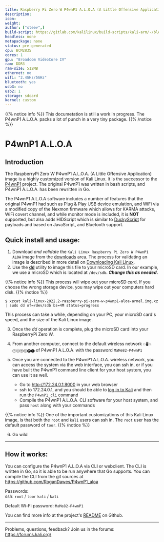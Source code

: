```yaml
---
title: Raspberry Pi Zero W P4wnP1 A.L.O.A (A Little Offensive Application)
description:
icon:
weight:
author: ["steev",]
build-script: https://gitlab.com/kalilinux/build-scripts/kali-arm/-/blob/master/raspberry-pi-zero-w-p4wnp1-aloa.sh
headless: none
metapackage: none
status: pre-generated
cpu: BCM2835
cores: 1
gpu: "Broadcom VideoCore IV"
ram: DDR3
ram-size: 512MB
ethernet: no
wifi: "2.4GHz/5GHz"
bluetooth: yes
usb3: no
usb2: 1
storage: sdcard
kernel: custom
---
```


{{% notice info %}}
This documetation is still a work in progress.  The P4wnP1 A.L.O.A. packs a lot of punch in a very tiny package.
{{% /notice %}}

# P4wnP1 A.L.O.A

## Introduction

The RaspberryPi Zero W P4wnP1 A.L.O.A. (A Little Offensive Application) image is a highly customized version of Kali Linux.  It is the successor to the [P4wnP1](https://p4wnp1.readthedocs.io/en/latest/) project.  The original P4wnP1 was written in bash scripts, and P4wnP1 A.L.O.A. has been rewritten in Go.

The P4wnP1 A.L.O.A software includes a number of features that the original P4wnP1 had such as Plug & Play USB device emulation, and WiFi via a modified copy of the Nexmon firmware which allows for KARMA attacks, WiFi covert channel, and while monitor mode is included, it is **NOT** supported, but also adds HIDScript which is similar to [DuckyScript](https://github.com/hak5darren/USB-Rubber-Ducky/wiki/Duckyscript) for payloads and based on JavaScript, and Bluetooth support.

## Quick install and usage:

1. Download _and validate_ the `Kali Linux Raspberry Pi Zero W P4wnP1 ALOA` image from the [downloads](https://www.offensive-security.com/kali-linux-arm-images/) area. The process for validating an image is described in more detail on [Downloading Kali Linux](/docs/introduction/download-official-kali-linux-images/).
2. Use the **[dd](https://packages.debian.org/testing/dd)** utility to image this file to your microSD card. In our example, we use a microSD which is located at `/dev/sdb`. **_Change this as needed._**

{{% notice info %}}
This process will wipe out your microSD card. If you choose the wrong storage device, you may wipe out your computers hard disk.
{{% /notice %}}

```console
$ xzcat kali-linux-2022.2-raspberry-pi-zero-w-p4wnp1-aloa-armel.img.xz | sudo dd of=/dev/sdb bs=4M status=progress
```

This process can take a while, depending on your PC, your microSD card's speed, and the size of the Kali Linux image.

3. Once the _dd_ operation is complete, plug the microSD card into your RaspberryPi Zero W.

4. From another computer, connect to the default wireless network `💥🖥💥 Ⓟ➃ⓌⓃ🅟❶` of P4wnP1 A.L.O.A. with the password `MaMe82-P4wnP1`

5. Once you are connected to the P4wnP1 A.L.O.A. wireless network, you can access the system via the web interface, you can ssh in, or if you have built the P4wnP1 command line client for your host system, you can use it as well.
   - Go to http://172.24.0.1:8000 in your web browser
   - ssh to 172.24.0.1, and you should be able to [log in to Kali](/docs/introduction/default-credentials/) and then run the `P4wnP1_cli` command
   - Compile the P4wnP1 A.L.O.A. CLI software for your host system, and pass `host` along with your commands 

{{% notice info %}}
One of the important customizations of this Kali Linux image, is that both the `root` and `kali` users can ssh in.
The `root` user has the default password of `toor`.
{{% /notice %}}

6. Go wild


- - -

## How it works:



You can configure the P4wnP1 A.L.O.A via CLI or webclient.  The CLI is written in Go, so it is able to be run anywhere that Go supports.  You can compile the CLI from the git sources at https://github.com/RoganDawes/P4wnP1_aloa

Passwords:  
ssh: 
      `root` / `toor`
      `kali` / `kali`
  
Default Wi-Fi password: `MaMe82-P4wnP1`

You can find more info at the project's [README](https://github.com/RoganDawes/P4wnP1_aloa/blob/master/README.md) on Github.  

- - -

Problems, questions, feedback? Join us in the forums:  
https://forums.kali.org/  

